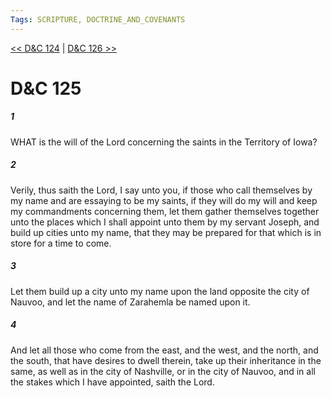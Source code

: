 ```yaml
---
Tags: SCRIPTURE, DOCTRINE_AND_COVENANTS
---
```


[<< D&C 124](DOCTRINE_AND_COVENANTS/D&C_124.md) | [D&C 126 >>](DOCTRINE_AND_COVENANTS/D&C_126.md)

# D&C 125

##### 1

WHAT is the will of the Lord concerning the saints in the Territory of Iowa?

##### 2

Verily, thus saith the Lord, I say unto you, if those who call themselves by my name and are essaying to be my saints, if they will do my will and keep my commandments concerning them, let them gather themselves together unto the places which I shall appoint unto them by my servant Joseph, and build up cities unto my name, that they may be prepared for that which is in store for a time to come.

##### 3

Let them build up a city unto my name upon the land opposite the city of Nauvoo, and let the name of Zarahemla be named upon it.

##### 4

And let all those who come from the east, and the west, and the north, and the south, that have desires to dwell therein, take up their inheritance in the same, as well as in the city of Nashville, or in the city of Nauvoo, and in all the stakes which I have appointed, saith the Lord.
